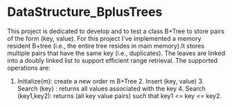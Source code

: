 
 
 # DataStructure_BplusTrees
This project is dedicated to develop and to test a class B+Tree to store pairs of the form (key, value). For this project I've implemented a memory resident B+tree (i.e., the entire tree resides in main memory).It stores multiple pairs that have the same key (i.e., duplicates). The leaves are linked into a doubly linked list to support efficient range retrieval. The supported operations are: 
 
1. Initialize(m): create a new order m B+Tree 2. Insert (key, value)  3. Search (key) : returns all values associated with the key 4. Search (key1,key2): returns (all key value pairs) such that key1 <= key <= key2. 
